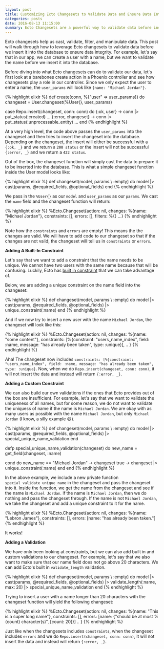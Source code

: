 ```yaml
---
layout: post
title: Customizing Ecto Changesets to Validate Data and Ensure Data Integrity
categories: posts
date: 2016-08-13 11:15:00
summary: Ecto Changesets are a powerful way to validate data before inserting it into the database
---
```


Ecto changesets help us cast, validate, filter, and manipulate data.
This post will walk through how to leverage Ecto changesets to validate data
before we insert it into the database to ensure data integrity.
For example, let's say that in our app, we can create a user with a name,
but we want to validate the name before we insert it into the database.

Before diving into what Ecto changesets can do to validate our data,
let's first look at a barebones create action in a Phoenix controller and see how
changesets play a role in our controller. Since we only expect the user to enter a name,
the `user_params` will look like `{name: "Michael Jordan"}`.

{% highlight elixir %}
def create(conn, %{"user" => user_params}) do
  changeset = User.changeset(%User{}, user_params)

  case Repo.insert(changeset, conn: conn) do
      {:ok, user} ->
        conn
        |> put_status(:created)
        ...
      {:error, changeset} ->
        conn
        |> put_status(:unprocessable_entity)
        ...
    end
{% endhighlight %}

At a very high level, the code above passes the `user_params` into the changeset and
then tries to insert the changeset into the database. Depending on the changeset,
the insert will either be successful with a  `{:ok, _}` and we return a `200 status`
or the insert will not be successful `{:error, _}` and we return a `422 status`.

Out of the box, the changeset function will simply cast the data to prepare it to be inserted into
the database. This is what a simple changeset function inside the User model looks like:

{% highlight elixir %}
def changeset(model, params \\ :empty) do
  model
  |> cast(params, @required_fields, @optional_fields)
end
{% endhighlight %}

We pass in the `%User{}` as our `model` and `user_params` as our `params`.
We cast the `name` field and the changeset function will return:

{% highlight elixir %}
%Ecto.Changeset{action: nil, changes: %{name: "Michael Jordan"},
constraints: [], errors: [], filters: %{} ...}
{% endhighlight %}

Note how the `constraints` and `errors` are empty! This means the
the changes are valid. We will have to add code to our changeset
so that if the changes are not valid, the changeset will tell us in `constraints` or `errors`.

**Adding A Built-In Constraint**

Let's say that we want to add a constraint that the name needs to be unique. We cannot
have two users with the same name because that will be confusing. Luckily, Ecto has
[built in constraint](https://hexdocs.pm/ecto/Ecto.Changeset.html)
that we can take advantage of.

Below, we are adding a unique constraint on the name field into the changeset:

{% highlight elixir %}
def changeset(model, params \\ :empty) do
  model
  |> cast(params, @required_fields, @optional_fields)
  |> unique_constraint(:name)
end
{% endhighlight %}

And if we now try to insert a new user with the name `Michael Jordan`, the changeset
will look like this:

{% highlight elixir %}
%Ecto.Changeset{action: nil, changes: %{name: "some content"},
 constraints: [%{constraint: "users_name_index", field: :name,
    message: "has already been taken", type: :unique}], .. }
{% endhighlight %}

Aha! The changeset now includes `constraints: [%{constraint: "users_name_index", field: :name,
message: "has already been taken", type: :unique}`. Now, when we do `Repo.insert(changeset, conn: conn)`,
it will not insert the data and instead will return `{:error, _}`.

**Adding a Custom Constraint**

We can also build our own validations if the ones that Ecto provides out of the box
are insufficient. For example, let's say that we want to validate the uniqueness of
all names, but for some reason, we do not want to validate the uniquess of name if the name is `Michael Jordan`.
We are okay with as many users as possible with the name `Michael Jordan`, but only `Michael Jordan`
(I know, a silly example :smile:).

{% highlight elixir %}
def changeset(model, params \\ :empty) do
  model
  |> cast(params, @required_fields, @optional_fields)
  |> special_unique_name_validation
end

defp special_unique_name_validation(changeset) do
  new_name = get_field(changeset, :name)

  cond do
    new_name == "Michael Jordan" ->
      changeset
    true ->
      changeset
      |> unique_constraint(:name)
  end
end
{% endhighlight %}

In the above example, we include a new private function `special_validate_unique_name`
in the changeset and pass the changeset into it. Inside the function, we get the name from the changeset
and see if the name is `Michael Jordan`. If the name is `Michael Jordan`, then we do
nothing and pass the changeset through. If the name is not `Michael Jordan`, we take
the changeset and add a unique constraint to it for the name.

{% highlight elixir %}
%Ecto.Changeset{action: nil, changes: %{name: "Lebron James"}, constraints: [],
 errors: [name: "has already been taken."]
{% endhighlight %}

It works!

**Adding a Validation**

We have only been looking at constraints, but we can also add built in and custom
validations to our changeset. For example, let's say that we also want to make sure
that our name field does not go above 20 characters. We can add Ecto's built in
`validate_length` validation.

{% highlight elixir %}
def changeset(model, params \\ :empty) do
  model
  |> cast(params, @required_fields, @optional_fields)
  |> validate_length(:name, max: 20)
  |> special_unique_name_validation
end
{% endhighlight %}

Trying to insert a user with a name longer than 20 characters with the changeset function
will yield the following changeset:

{% highlight elixir %}
%Ecto.Changeset{action: nil, changes: %{name: "This is a super long name"}, constraints: [],
 errors: [name: {"should be at most %{count} character(s)", [count: 20]}] .. }
{% endhighlight %}

Just like when the changesets includes `constraints`, when the changeset includes
`errors` and we do `Repo.insert(changeset, conn: conn)`, it will not insert the data and instead will return `{:error, _}`.
